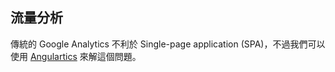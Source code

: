 ## 流量分析

傳統的 Google Analytics 不利於 Single-page application (SPA)，不過我們可以使用 [Angulartics](https://github.com/angulartics/angulartics2) 來解這個問題。
